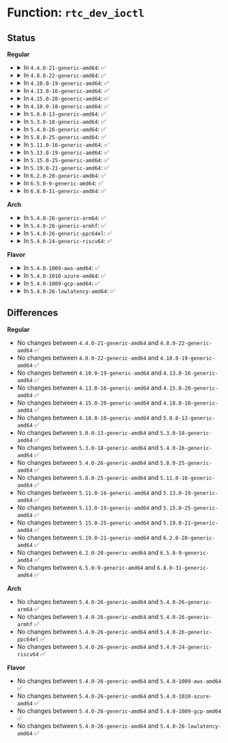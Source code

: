 # Function: <code>rtc_dev_ioctl</code>

## Status
<b>Regular</b>
<ul>
<li>
<details>
<summary>In <code>4.4.0-21-generic-amd64</code>: ✅</summary>

```c
long int rtc_dev_ioctl(struct file * file, unsigned int cmd, long unsigned int arg)
```

```json
{
  "name": "rtc_dev_ioctl",
  "collision_type": "Unique Static",
  "inline_type": "No",
  "funcs": [
    {
      "addr": 18446744071585617008,
      "name": "rtc_dev_ioctl",
      "external": false,
      "loc": "drivers/rtc/rtc-dev.c:218",
      "file": "drivers/rtc/rtc-dev.c",
      "inline": "seen, unknown",
      "caller_inline": [],
      "caller_func": [
        "drivers/rtc/rtc-dev.c:rtc_dev_release"
      ]
    }
  ],
  "symbols": [
    {
      "addr": 18446744071585617008,
      "name": "rtc_dev_ioctl",
      "section": ".text",
      "bind": "STB_LOCAL",
      "size": 1178
    }
  ]
}
```
</details>
</li>
<li>
<details>
<summary>In <code>4.8.0-22-generic-amd64</code>: ✅</summary>

```c
long int rtc_dev_ioctl(struct file * file, unsigned int cmd, long unsigned int arg)
```

```json
{
  "name": "rtc_dev_ioctl",
  "collision_type": "Unique Static",
  "inline_type": "No",
  "funcs": [
    {
      "addr": 18446744071586012432,
      "name": "rtc_dev_ioctl",
      "external": false,
      "loc": "drivers/rtc/rtc-dev.c:218",
      "file": "drivers/rtc/rtc-dev.c",
      "inline": "seen, unknown",
      "caller_inline": [],
      "caller_func": [
        "drivers/rtc/rtc-dev.c:rtc_dev_release"
      ]
    }
  ],
  "symbols": [
    {
      "addr": 18446744071586012432,
      "name": "rtc_dev_ioctl",
      "section": ".text",
      "bind": "STB_LOCAL",
      "size": 1159
    }
  ]
}
```
</details>
</li>
<li>
<details>
<summary>In <code>4.10.0-19-generic-amd64</code>: ✅</summary>

```c
long int rtc_dev_ioctl(struct file * file, unsigned int cmd, long unsigned int arg)
```

```json
{
  "name": "rtc_dev_ioctl",
  "collision_type": "Unique Static",
  "inline_type": "No",
  "funcs": [
    {
      "addr": 18446744071586208240,
      "name": "rtc_dev_ioctl",
      "external": false,
      "loc": "drivers/rtc/rtc-dev.c:218",
      "file": "drivers/rtc/rtc-dev.c",
      "inline": "seen, unknown",
      "caller_inline": [],
      "caller_func": [
        "drivers/rtc/rtc-dev.c:rtc_dev_release"
      ]
    }
  ],
  "symbols": [
    {
      "addr": 18446744071586208240,
      "name": "rtc_dev_ioctl",
      "section": ".text",
      "bind": "STB_LOCAL",
      "size": 1159
    }
  ]
}
```
</details>
</li>
<li>
<details>
<summary>In <code>4.13.0-16-generic-amd64</code>: ✅</summary>

```c
long int rtc_dev_ioctl(struct file * file, unsigned int cmd, long unsigned int arg)
```

```json
{
  "name": "rtc_dev_ioctl",
  "collision_type": "Unique Static",
  "inline_type": "No",
  "funcs": [
    {
      "addr": 18446744071586297504,
      "name": "rtc_dev_ioctl",
      "external": false,
      "loc": "drivers/rtc/rtc-dev.c:218",
      "file": "drivers/rtc/rtc-dev.c",
      "inline": "seen, unknown",
      "caller_inline": [],
      "caller_func": [
        "drivers/rtc/rtc-dev.c:rtc_dev_release"
      ]
    }
  ],
  "symbols": [
    {
      "addr": 18446744071586297504,
      "name": "rtc_dev_ioctl",
      "section": ".text",
      "bind": "STB_LOCAL",
      "size": 1158
    }
  ]
}
```
</details>
</li>
<li>
<details>
<summary>In <code>4.15.0-20-generic-amd64</code>: ✅</summary>

```c
long int rtc_dev_ioctl(struct file * file, unsigned int cmd, long unsigned int arg)
```

```json
{
  "name": "rtc_dev_ioctl",
  "collision_type": "Unique Static",
  "inline_type": "No",
  "funcs": [
    {
      "addr": 18446744071586760992,
      "name": "rtc_dev_ioctl",
      "external": false,
      "loc": "drivers/rtc/rtc-dev.c:209",
      "file": "drivers/rtc/rtc-dev.c",
      "inline": "seen, unknown",
      "caller_inline": [],
      "caller_func": [
        "drivers/rtc/rtc-dev.c:rtc_dev_release"
      ]
    }
  ],
  "symbols": [
    {
      "addr": 18446744071586760992,
      "name": "rtc_dev_ioctl",
      "section": ".text",
      "bind": "STB_LOCAL",
      "size": 1160
    }
  ]
}
```
</details>
</li>
<li>
<details>
<summary>In <code>4.18.0-10-generic-amd64</code>: ✅</summary>

```c
long int rtc_dev_ioctl(struct file * file, unsigned int cmd, long unsigned int arg)
```

```json
{
  "name": "rtc_dev_ioctl",
  "collision_type": "Unique Static",
  "inline_type": "No",
  "funcs": [
    {
      "addr": 18446744071587032864,
      "name": "rtc_dev_ioctl",
      "external": false,
      "loc": "drivers/rtc/rtc-dev.c:209",
      "file": "drivers/rtc/rtc-dev.c",
      "inline": "seen, unknown",
      "caller_inline": [],
      "caller_func": [
        "drivers/rtc/rtc-dev.c:rtc_dev_release"
      ]
    }
  ],
  "symbols": [
    {
      "addr": 18446744071587032864,
      "name": "rtc_dev_ioctl",
      "section": ".text",
      "bind": "STB_LOCAL",
      "size": 1151
    }
  ]
}
```
</details>
</li>
<li>
<details>
<summary>In <code>5.0.0-13-generic-amd64</code>: ✅</summary>

```c
long int rtc_dev_ioctl(struct file * file, unsigned int cmd, long unsigned int arg)
```

```json
{
  "name": "rtc_dev_ioctl",
  "collision_type": "Unique Static",
  "inline_type": "No",
  "funcs": [
    {
      "addr": 18446744071587192976,
      "name": "rtc_dev_ioctl",
      "external": false,
      "loc": "drivers/rtc/dev.c:209",
      "file": "drivers/rtc/dev.c",
      "inline": "seen, unknown",
      "caller_inline": [],
      "caller_func": [
        "drivers/rtc/dev.c:rtc_dev_release"
      ]
    }
  ],
  "symbols": [
    {
      "addr": 18446744071587192976,
      "name": "rtc_dev_ioctl",
      "section": ".text",
      "bind": "STB_LOCAL",
      "size": 1145
    }
  ]
}
```
</details>
</li>
<li>
<details>
<summary>In <code>5.3.0-18-generic-amd64</code>: ✅</summary>

```c
long int rtc_dev_ioctl(struct file * file, unsigned int cmd, long unsigned int arg)
```

```json
{
  "name": "rtc_dev_ioctl",
  "collision_type": "Unique Static",
  "inline_type": "No",
  "funcs": [
    {
      "addr": 18446744071587458464,
      "name": "rtc_dev_ioctl",
      "external": false,
      "loc": "drivers/rtc/dev.c:202",
      "file": "drivers/rtc/dev.c",
      "inline": "seen, unknown",
      "caller_inline": [],
      "caller_func": [
        "drivers/rtc/dev.c:rtc_dev_release"
      ]
    }
  ],
  "symbols": [
    {
      "addr": 18446744071587458464,
      "name": "rtc_dev_ioctl",
      "section": ".text",
      "bind": "STB_LOCAL",
      "size": 1153
    }
  ]
}
```
</details>
</li>
<li>
<details>
<summary>In <code>5.4.0-26-generic-amd64</code>: ✅</summary>

```c
long int rtc_dev_ioctl(struct file * file, unsigned int cmd, long unsigned int arg)
```

```json
{
  "name": "rtc_dev_ioctl",
  "collision_type": "Unique Static",
  "inline_type": "No",
  "funcs": [
    {
      "addr": 18446744071587661584,
      "name": "rtc_dev_ioctl",
      "external": false,
      "loc": "drivers/rtc/dev.c:202",
      "file": "drivers/rtc/dev.c",
      "inline": "seen, unknown",
      "caller_inline": [],
      "caller_func": [
        "drivers/rtc/dev.c:rtc_dev_release"
      ]
    }
  ],
  "symbols": [
    {
      "addr": 18446744071587661584,
      "name": "rtc_dev_ioctl",
      "section": ".text",
      "bind": "STB_LOCAL",
      "size": 1153
    }
  ]
}
```
</details>
</li>
<li>
<details>
<summary>In <code>5.8.0-25-generic-amd64</code>: ✅</summary>

```c
long int rtc_dev_ioctl(struct file * file, unsigned int cmd, long unsigned int arg)
```

```json
{
  "name": "rtc_dev_ioctl",
  "collision_type": "Unique Static",
  "inline_type": "No",
  "funcs": [
    {
      "addr": 18446744071588528896,
      "name": "rtc_dev_ioctl",
      "external": false,
      "loc": "drivers/rtc/dev.c:203",
      "file": "drivers/rtc/dev.c",
      "inline": "seen, unknown",
      "caller_inline": [],
      "caller_func": [
        "drivers/rtc/dev.c:rtc_dev_release",
        "drivers/rtc/dev.c:rtc_dev_compat_ioctl",
        "drivers/rtc/dev.c:rtc_dev_compat_ioctl",
        "drivers/rtc/dev.c:rtc_dev_compat_ioctl"
      ]
    }
  ],
  "symbols": [
    {
      "addr": 18446744071588528896,
      "name": "rtc_dev_ioctl",
      "section": ".text",
      "bind": "STB_LOCAL",
      "size": 1156
    }
  ]
}
```
</details>
</li>
<li>
<details>
<summary>In <code>5.11.0-16-generic-amd64</code>: ✅</summary>

```c
long int rtc_dev_ioctl(struct file * file, unsigned int cmd, long unsigned int arg)
```

```json
{
  "name": "rtc_dev_ioctl",
  "collision_type": "Unique Static",
  "inline_type": "No",
  "funcs": [
    {
      "addr": 18446744071588553456,
      "name": "rtc_dev_ioctl",
      "external": false,
      "loc": "drivers/rtc/dev.c:203",
      "file": "drivers/rtc/dev.c",
      "inline": "seen, unknown",
      "caller_inline": [],
      "caller_func": [
        "drivers/rtc/dev.c:rtc_dev_release",
        "drivers/rtc/dev.c:rtc_dev_compat_ioctl",
        "drivers/rtc/dev.c:rtc_dev_compat_ioctl",
        "drivers/rtc/dev.c:rtc_dev_compat_ioctl"
      ]
    }
  ],
  "symbols": [
    {
      "addr": 18446744071588553456,
      "name": "rtc_dev_ioctl",
      "section": ".text",
      "bind": "STB_LOCAL",
      "size": 1156
    }
  ]
}
```
</details>
</li>
<li>
<details>
<summary>In <code>5.13.0-19-generic-amd64</code>: ✅</summary>

```c
long int rtc_dev_ioctl(struct file * file, unsigned int cmd, long unsigned int arg)
```

```json
{
  "name": "rtc_dev_ioctl",
  "collision_type": "Unique Static",
  "inline_type": "No",
  "funcs": [
    {
      "addr": 18446744071588436768,
      "name": "rtc_dev_ioctl",
      "external": false,
      "loc": "drivers/rtc/dev.c:203",
      "file": "drivers/rtc/dev.c",
      "inline": "seen, unknown",
      "caller_inline": [],
      "caller_func": [
        "drivers/rtc/dev.c:rtc_dev_release",
        "drivers/rtc/dev.c:rtc_dev_compat_ioctl",
        "drivers/rtc/dev.c:rtc_dev_compat_ioctl",
        "drivers/rtc/dev.c:rtc_dev_compat_ioctl"
      ]
    }
  ],
  "symbols": [
    {
      "addr": 18446744071588436768,
      "name": "rtc_dev_ioctl",
      "section": ".text",
      "bind": "STB_LOCAL",
      "size": 1156
    }
  ]
}
```
</details>
</li>
<li>
<details>
<summary>In <code>5.15.0-25-generic-amd64</code>: ✅</summary>

```c
long int rtc_dev_ioctl(struct file * file, unsigned int cmd, long unsigned int arg)
```

```json
{
  "name": "rtc_dev_ioctl",
  "collision_type": "Unique Static",
  "inline_type": "No",
  "funcs": [
    {
      "addr": 18446744071589104272,
      "name": "rtc_dev_ioctl",
      "external": false,
      "loc": "drivers/rtc/dev.c:203",
      "file": "drivers/rtc/dev.c",
      "inline": "seen, unknown",
      "caller_inline": [],
      "caller_func": [
        "drivers/rtc/dev.c:rtc_dev_release",
        "drivers/rtc/dev.c:rtc_dev_compat_ioctl",
        "drivers/rtc/dev.c:rtc_dev_compat_ioctl",
        "drivers/rtc/dev.c:rtc_dev_compat_ioctl"
      ]
    }
  ],
  "symbols": [
    {
      "addr": 18446744071589104272,
      "name": "rtc_dev_ioctl",
      "section": ".text",
      "bind": "STB_LOCAL",
      "size": 1156
    }
  ]
}
```
</details>
</li>
<li>
<details>
<summary>In <code>5.19.0-21-generic-amd64</code>: ✅</summary>

```c
long int rtc_dev_ioctl(struct file * file, unsigned int cmd, long unsigned int arg)
```

```json
{
  "name": "rtc_dev_ioctl",
  "collision_type": "Unique Static",
  "inline_type": "No",
  "funcs": [
    {
      "addr": 18446744071590550064,
      "name": "rtc_dev_ioctl",
      "external": false,
      "loc": "drivers/rtc/dev.c:203",
      "file": "drivers/rtc/dev.c",
      "inline": "seen, unknown",
      "caller_inline": [],
      "caller_func": [
        "drivers/rtc/dev.c:rtc_dev_release",
        "drivers/rtc/dev.c:rtc_dev_compat_ioctl",
        "drivers/rtc/dev.c:rtc_dev_compat_ioctl",
        "drivers/rtc/dev.c:rtc_dev_compat_ioctl"
      ]
    }
  ],
  "symbols": [
    {
      "addr": 18446744071590550064,
      "name": "rtc_dev_ioctl",
      "section": ".text",
      "bind": "STB_LOCAL",
      "size": 1748
    }
  ]
}
```
</details>
</li>
<li>
<details>
<summary>In <code>6.2.0-20-generic-amd64</code>: ✅</summary>

```c
long int rtc_dev_ioctl(struct file * file, unsigned int cmd, long unsigned int arg)
```

```json
{
  "name": "rtc_dev_ioctl",
  "collision_type": "Unique Static",
  "inline_type": "No",
  "funcs": [
    {
      "addr": 18446744071592203904,
      "name": "rtc_dev_ioctl",
      "external": false,
      "loc": "drivers/rtc/dev.c:203",
      "file": "drivers/rtc/dev.c",
      "inline": "seen, unknown",
      "caller_inline": [],
      "caller_func": [
        "drivers/rtc/dev.c:rtc_dev_release",
        "drivers/rtc/dev.c:rtc_dev_compat_ioctl",
        "drivers/rtc/dev.c:rtc_dev_compat_ioctl",
        "drivers/rtc/dev.c:rtc_dev_compat_ioctl"
      ]
    }
  ],
  "symbols": [
    {
      "addr": 18446744071592203904,
      "name": "rtc_dev_ioctl",
      "section": ".text",
      "bind": "STB_LOCAL",
      "size": 1748
    }
  ]
}
```
</details>
</li>
<li>
<details>
<summary>In <code>6.5.0-9-generic-amd64</code>: ✅</summary>

```c
long int rtc_dev_ioctl(struct file * file, unsigned int cmd, long unsigned int arg)
```

```json
{
  "name": "rtc_dev_ioctl",
  "collision_type": "Unique Static",
  "inline_type": "No",
  "funcs": [
    {
      "addr": 18446744071592628112,
      "name": "rtc_dev_ioctl",
      "external": false,
      "loc": "drivers/rtc/dev.c:203",
      "file": "drivers/rtc/dev.c",
      "inline": "seen, unknown",
      "caller_inline": [],
      "caller_func": [
        "drivers/rtc/dev.c:rtc_dev_release",
        "drivers/rtc/dev.c:rtc_dev_compat_ioctl",
        "drivers/rtc/dev.c:rtc_dev_compat_ioctl",
        "drivers/rtc/dev.c:rtc_dev_compat_ioctl"
      ]
    }
  ],
  "symbols": [
    {
      "addr": 18446744071592628112,
      "name": "rtc_dev_ioctl",
      "section": ".text",
      "bind": "STB_LOCAL",
      "size": 1757
    }
  ]
}
```
</details>
</li>
<li>
<details>
<summary>In <code>6.8.0-31-generic-amd64</code>: ✅</summary>

```c
long int rtc_dev_ioctl(struct file * file, unsigned int cmd, long unsigned int arg)
```

```json
{
  "name": "rtc_dev_ioctl",
  "collision_type": "Unique Static",
  "inline_type": "No",
  "funcs": [
    {
      "addr": 18446744071593372928,
      "name": "rtc_dev_ioctl",
      "external": false,
      "loc": "drivers/rtc/dev.c:203",
      "file": "drivers/rtc/dev.c",
      "inline": "seen, unknown",
      "caller_inline": [],
      "caller_func": [
        "drivers/rtc/dev.c:rtc_dev_release",
        "drivers/rtc/dev.c:rtc_dev_compat_ioctl",
        "drivers/rtc/dev.c:rtc_dev_compat_ioctl",
        "drivers/rtc/dev.c:rtc_dev_compat_ioctl"
      ]
    }
  ],
  "symbols": [
    {
      "addr": 18446744071593372928,
      "name": "rtc_dev_ioctl",
      "section": ".text",
      "bind": "STB_LOCAL",
      "size": 1757
    }
  ]
}
```
</details>
</li>
</ul>
<b>Arch</b>
<ul>
<li>
<details>
<summary>In <code>5.4.0-26-generic-arm64</code>: ✅</summary>

```c
long int rtc_dev_ioctl(struct file * file, unsigned int cmd, long unsigned int arg)
```

```json
{
  "name": "rtc_dev_ioctl",
  "collision_type": "Unique Static",
  "inline_type": "No",
  "funcs": [
    {
      "addr": 18446603336500816688,
      "name": "rtc_dev_ioctl",
      "external": false,
      "loc": "drivers/rtc/dev.c:202",
      "file": "drivers/rtc/dev.c",
      "inline": "seen, unknown",
      "caller_inline": [],
      "caller_func": [
        "drivers/rtc/dev.c:rtc_dev_release"
      ]
    }
  ],
  "symbols": [
    {
      "addr": 18446603336500816688,
      "name": "rtc_dev_ioctl",
      "section": ".text",
      "bind": "STB_LOCAL",
      "size": 2172
    }
  ]
}
```
</details>
</li>
<li>
<details>
<summary>In <code>5.4.0-26-generic-armhf</code>: ✅</summary>

```c
long int rtc_dev_ioctl(struct file * file, unsigned int cmd, long unsigned int arg)
```

```json
{
  "name": "rtc_dev_ioctl",
  "collision_type": "Unique Static",
  "inline_type": "No",
  "funcs": [
    {
      "addr": 3233322076,
      "name": "rtc_dev_ioctl",
      "external": false,
      "loc": "drivers/rtc/dev.c:202",
      "file": "drivers/rtc/dev.c",
      "inline": "seen, unknown",
      "caller_inline": [],
      "caller_func": [
        "drivers/rtc/dev.c:rtc_dev_release"
      ]
    }
  ],
  "symbols": [
    {
      "addr": 3233322076,
      "name": "rtc_dev_ioctl",
      "section": ".text",
      "bind": "STB_LOCAL",
      "size": 1612
    }
  ]
}
```
</details>
</li>
<li>
<details>
<summary>In <code>5.4.0-26-generic-ppc64el</code>: ✅</summary>

```c
long int rtc_dev_ioctl(struct file * file, unsigned int cmd, long unsigned int arg)
```

```json
{
  "name": "rtc_dev_ioctl",
  "collision_type": "Unique Static",
  "inline_type": "No",
  "funcs": [
    {
      "addr": 13835058055294273744,
      "name": "rtc_dev_ioctl",
      "external": false,
      "loc": "drivers/rtc/dev.c:202",
      "file": "drivers/rtc/dev.c",
      "inline": "seen, unknown",
      "caller_inline": [],
      "caller_func": [
        "drivers/rtc/dev.c:rtc_dev_release"
      ]
    }
  ],
  "symbols": [
    {
      "addr": 13835058055294273744,
      "name": "rtc_dev_ioctl",
      "section": ".text",
      "bind": "STB_LOCAL",
      "size": 1608
    }
  ]
}
```
</details>
</li>
<li>
<details>
<summary>In <code>5.4.0-24-generic-riscv64</code>: ✅</summary>

```c
long int rtc_dev_ioctl(struct file * file, unsigned int cmd, long unsigned int arg)
```

```json
{
  "name": "rtc_dev_ioctl",
  "collision_type": "Unique Static",
  "inline_type": "No",
  "funcs": [
    {
      "addr": 18446743936277633420,
      "name": "rtc_dev_ioctl",
      "external": false,
      "loc": "drivers/rtc/dev.c:202",
      "file": "drivers/rtc/dev.c",
      "inline": "seen, unknown",
      "caller_inline": [],
      "caller_func": [
        "drivers/rtc/dev.c:rtc_dev_release"
      ]
    }
  ],
  "symbols": [
    {
      "addr": 18446743936277633420,
      "name": "rtc_dev_ioctl",
      "section": ".text",
      "bind": "STB_LOCAL",
      "size": 1030
    }
  ]
}
```
</details>
</li>
</ul>
<b>Flavor</b>
<ul>
<li>
<details>
<summary>In <code>5.4.0-1009-aws-amd64</code>: ✅</summary>

```c
long int rtc_dev_ioctl(struct file * file, unsigned int cmd, long unsigned int arg)
```

```json
{
  "name": "rtc_dev_ioctl",
  "collision_type": "Unique Static",
  "inline_type": "No",
  "funcs": [
    {
      "addr": 18446744071587345344,
      "name": "rtc_dev_ioctl",
      "external": false,
      "loc": "drivers/rtc/dev.c:202",
      "file": "drivers/rtc/dev.c",
      "inline": "seen, unknown",
      "caller_inline": [],
      "caller_func": [
        "drivers/rtc/dev.c:rtc_dev_release"
      ]
    }
  ],
  "symbols": [
    {
      "addr": 18446744071587345344,
      "name": "rtc_dev_ioctl",
      "section": ".text",
      "bind": "STB_LOCAL",
      "size": 1153
    }
  ]
}
```
</details>
</li>
<li>
<details>
<summary>In <code>5.4.0-1010-azure-amd64</code>: ✅</summary>

```c
long int rtc_dev_ioctl(struct file * file, unsigned int cmd, long unsigned int arg)
```

```json
{
  "name": "rtc_dev_ioctl",
  "collision_type": "Unique Static",
  "inline_type": "No",
  "funcs": [
    {
      "addr": 18446744071587113648,
      "name": "rtc_dev_ioctl",
      "external": false,
      "loc": "drivers/rtc/dev.c:202",
      "file": "drivers/rtc/dev.c",
      "inline": "seen, unknown",
      "caller_inline": [],
      "caller_func": [
        "drivers/rtc/dev.c:rtc_dev_release"
      ]
    }
  ],
  "symbols": [
    {
      "addr": 18446744071587113648,
      "name": "rtc_dev_ioctl",
      "section": ".text",
      "bind": "STB_LOCAL",
      "size": 1153
    }
  ]
}
```
</details>
</li>
<li>
<details>
<summary>In <code>5.4.0-1009-gcp-amd64</code>: ✅</summary>

```c
long int rtc_dev_ioctl(struct file * file, unsigned int cmd, long unsigned int arg)
```

```json
{
  "name": "rtc_dev_ioctl",
  "collision_type": "Unique Static",
  "inline_type": "No",
  "funcs": [
    {
      "addr": 18446744071587612832,
      "name": "rtc_dev_ioctl",
      "external": false,
      "loc": "drivers/rtc/dev.c:202",
      "file": "drivers/rtc/dev.c",
      "inline": "seen, unknown",
      "caller_inline": [],
      "caller_func": [
        "drivers/rtc/dev.c:rtc_dev_release"
      ]
    }
  ],
  "symbols": [
    {
      "addr": 18446744071587612832,
      "name": "rtc_dev_ioctl",
      "section": ".text",
      "bind": "STB_LOCAL",
      "size": 1153
    }
  ]
}
```
</details>
</li>
<li>
<details>
<summary>In <code>5.4.0-26-lowlatency-amd64</code>: ✅</summary>

```c
long int rtc_dev_ioctl(struct file * file, unsigned int cmd, long unsigned int arg)
```

```json
{
  "name": "rtc_dev_ioctl",
  "collision_type": "Unique Static",
  "inline_type": "No",
  "funcs": [
    {
      "addr": 18446744071587724064,
      "name": "rtc_dev_ioctl",
      "external": false,
      "loc": "drivers/rtc/dev.c:202",
      "file": "drivers/rtc/dev.c",
      "inline": "seen, unknown",
      "caller_inline": [],
      "caller_func": [
        "drivers/rtc/dev.c:rtc_dev_release"
      ]
    }
  ],
  "symbols": [
    {
      "addr": 18446744071587724064,
      "name": "rtc_dev_ioctl",
      "section": ".text",
      "bind": "STB_LOCAL",
      "size": 1153
    }
  ]
}
```
</details>
</li>
</ul>

## Differences
<b>Regular</b>
<ul>
<li>
No changes between <code>4.4.0-21-generic-amd64</code> and <code>4.8.0-22-generic-amd64</code> ✅
</li>
<li>
No changes between <code>4.8.0-22-generic-amd64</code> and <code>4.10.0-19-generic-amd64</code> ✅
</li>
<li>
No changes between <code>4.10.0-19-generic-amd64</code> and <code>4.13.0-16-generic-amd64</code> ✅
</li>
<li>
No changes between <code>4.13.0-16-generic-amd64</code> and <code>4.15.0-20-generic-amd64</code> ✅
</li>
<li>
No changes between <code>4.15.0-20-generic-amd64</code> and <code>4.18.0-10-generic-amd64</code> ✅
</li>
<li>
No changes between <code>4.18.0-10-generic-amd64</code> and <code>5.0.0-13-generic-amd64</code> ✅
</li>
<li>
No changes between <code>5.0.0-13-generic-amd64</code> and <code>5.3.0-18-generic-amd64</code> ✅
</li>
<li>
No changes between <code>5.3.0-18-generic-amd64</code> and <code>5.4.0-26-generic-amd64</code> ✅
</li>
<li>
No changes between <code>5.4.0-26-generic-amd64</code> and <code>5.8.0-25-generic-amd64</code> ✅
</li>
<li>
No changes between <code>5.8.0-25-generic-amd64</code> and <code>5.11.0-16-generic-amd64</code> ✅
</li>
<li>
No changes between <code>5.11.0-16-generic-amd64</code> and <code>5.13.0-19-generic-amd64</code> ✅
</li>
<li>
No changes between <code>5.13.0-19-generic-amd64</code> and <code>5.15.0-25-generic-amd64</code> ✅
</li>
<li>
No changes between <code>5.15.0-25-generic-amd64</code> and <code>5.19.0-21-generic-amd64</code> ✅
</li>
<li>
No changes between <code>5.19.0-21-generic-amd64</code> and <code>6.2.0-20-generic-amd64</code> ✅
</li>
<li>
No changes between <code>6.2.0-20-generic-amd64</code> and <code>6.5.0-9-generic-amd64</code> ✅
</li>
<li>
No changes between <code>6.5.0-9-generic-amd64</code> and <code>6.8.0-31-generic-amd64</code> ✅
</li>
</ul>
<b>Arch</b>
<ul>
<li>
No changes between <code>5.4.0-26-generic-amd64</code> and <code>5.4.0-26-generic-arm64</code> ✅
</li>
<li>
No changes between <code>5.4.0-26-generic-amd64</code> and <code>5.4.0-26-generic-armhf</code> ✅
</li>
<li>
No changes between <code>5.4.0-26-generic-amd64</code> and <code>5.4.0-26-generic-ppc64el</code> ✅
</li>
<li>
No changes between <code>5.4.0-26-generic-amd64</code> and <code>5.4.0-24-generic-riscv64</code> ✅
</li>
</ul>
<b>Flavor</b>
<ul>
<li>
No changes between <code>5.4.0-26-generic-amd64</code> and <code>5.4.0-1009-aws-amd64</code> ✅
</li>
<li>
No changes between <code>5.4.0-26-generic-amd64</code> and <code>5.4.0-1010-azure-amd64</code> ✅
</li>
<li>
No changes between <code>5.4.0-26-generic-amd64</code> and <code>5.4.0-1009-gcp-amd64</code> ✅
</li>
<li>
No changes between <code>5.4.0-26-generic-amd64</code> and <code>5.4.0-26-lowlatency-amd64</code> ✅
</li>
</ul>
